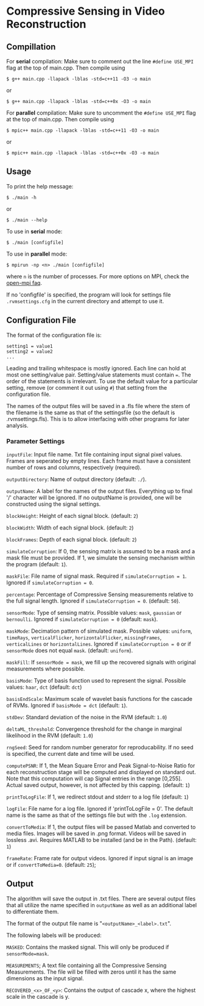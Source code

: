 # Compressive Sensing in Video Reconstruction #

## Compillation ##
For **serial** compilation: 
Make sure to comment out the line `#define USE_MPI` flag at the top of main.cpp. Then compile using

    $ g++ main.cpp -llapack -lblas -std=c++11 -O3 -o main

or

	$ g++ main.cpp -llapack -lblas -std=c++0x -O3 -o main


For **parallel** compilation:
Make sure to uncomment the `#define USE_MPI` flag at the top of main.cpp. Then compile using

    $ mpic++ main.cpp -llapack -lblas -std=c++11 -O3 -o main

or 

    $ mpic++ main.cpp -llapack -lblas -std=c++0x -O3 -o main

## Usage ##
To print the help message:   

    $ ./main -h

or		

	$ ./main --help



To use in **serial** mode:

    $ ./main [configfile]

To use in **parallel** mode:
    
    $ mpirun -np <n> ./main [configfile]

where `n` is the number of processes. For more options on MPI, check the [open-mpi faq](https://www.open-mpi.org/faq/?category=running).

If no 'configfile' is specified, the program will look for settings file `.rvmsettings.cfg` in the current directory and attempt to use it.


## Configuration File ##
The format of the configuration file is:

    setting1 = value1
    setting2 = value2
    ...

Leading and trailing whitespace is mostly ignored.
Each line can hold at most one setting/value pair.
Setting/value statements must contain `=`.
The order of the statements is irrelevant.
To use the default value for a particular setting, remove (or comment it out using `#`) that setting from the configuration file.

The names of the output files will be saved in a .fls file where the stem of the filename is the same as that of the settingsfile (so the default is .rvmsettings.fls). This is to allow interfacing with other programs for later analysis.

### Parameter Settings ###
`inputFile`: Input file name. Txt file containing input signal pixel values. Frames are seperated by empty lines. Each frame must have a consistent number of rows and columns, respectively (required).

`outputDirectory`: Name of output directory (default: `./`).

`outputName`: A label for the names of the output files. Everything up to final '/' character will be ignored. If no outputName is provided, one will be constructed using the signal settings.

`blockHeight`: Height of each signal block. (default: `2`)

`blockWidth`: Width of each signal block. (default: `2`)

`blockFrames`: Depth of each signal block. (default: `2`)

`simulateCorruption`: If 0, the sensing matrix is assumed to be a mask and a mask file must be provided. If 1, we simulate the sensing mechanism within the program (default: `1`).

`maskFile`: File name of signal mask. Required if `simulateCorruption = 1`. Ignored if `simulateCorruption = 0`.

`percentage`: Percentage of Compressive Sensing measurements relative to the full signal length. Ignored if `simulateCorruption = 0`. (default: `50`).

`sensorMode`: Type of sensing matrix. Possible values: `mask`, `gaussian` or `bernoulli`. Ignored if `simulateCorruption = 0` (default: `mask`).

`maskMode`: Decimation pattern of simulated mask. Possible values: `uniform`, `timeRays`, `verticalFlicker`, `horizontalFlicker`, `missingFrames`, `verticalLines` or `horizontalLines`. Ignored if `simulateCorruption = 0` or if `sensorMode` does not equal `mask`.  (default: `uniform`).

`maskFill`: If `sensorMode = mask`, we fill up the recovered signals with original measurements where possible.

`basisMode`: Type of basis function used to represent the signal. Possible values: `haar`, `dct` (default: `dct`)

`basisEndScale`: Maximum scale of wavelet basis functions for the cascade of RVMs. Ignored if `basisMode = dct` (default: `1`).

`stdDev`: Standard deviation of the noise in the RVM (default: `1.0`)

`deltaML_threshold`: Convergence threshold for the change in marginal likelihood in the RVM (default: `1.0`)

`rngSeed`: Seed for random number generator for reproducability. If no seed is specified, the current date and time will be used.

`computePSNR`: If 1, the Mean Square Error and Peak Signal-to-Noise Ratio for each reconstruction stage will be computed and displayed on standard out. Note that this computation will cap Signal entries in the range [0,255]. Actual saved output, however, is not affected by this capping. (default: `1`)

`printToLogFile`: If 1, we redirect stdout and stderr to a log file (default: `1`)

`logFile`: File name for a log file. Ignored if 'printToLogFile = 0'. The default name is the same as that of the settings file but with the `.log` extension.

`convertToMedia`: If 1, the output files will be passed Matlab and converted to media files. Images will be saved in .png format. Videos will be saved in lossless .avi. Requires MATLAB to be installed (and be in the Path). (default: `1`)

`frameRate`: Frame rate for output videos. Ignored if input signal is an image or if `convertToMedia=0`. (default: `25`); 


## Output ##
The algorithm will save the output in .txt files.
There are several output files that all utilize the name specified in `outputName` as well as an additional label to differentiate them.

The format of the output file name is "`<outputName>_<label>.txt`".

The following labels will be produced:

`MASKED`: Contains the masked signal. This will only be produced if `sensorMode=mask`.

`MEASUREMENTS`; A text file containing all the Compressive Sensing Measurements. The file will be filled with zeros until it has the same dimensions as the input signal.

`RECOVERED_<x>_OF_<y>`: Contains the output of cascade x, where the highest scale in the cascade is y.